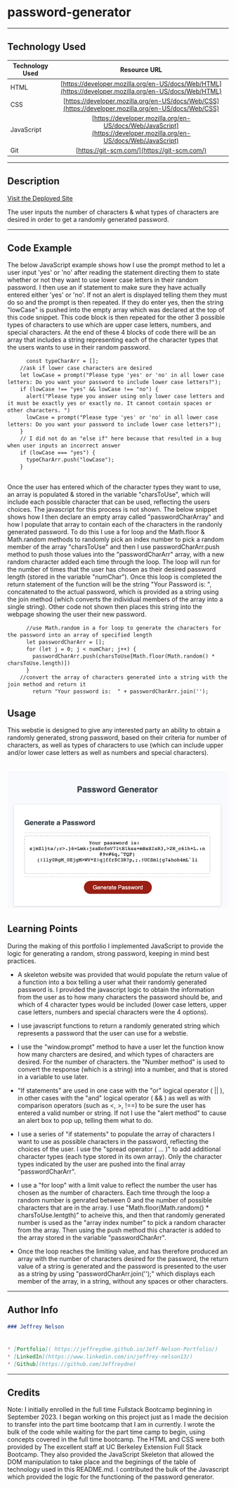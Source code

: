 # password-generator

---

## Technology Used 

| Technology Used         | Resource URL           | 
| ------------- |:-------------:| 
| HTML    | [https://developer.mozilla.org/en-US/docs/Web/HTML](https://developer.mozilla.org/en-US/docs/Web/HTML) | 
| CSS     | [https://developer.mozilla.org/en-US/docs/Web/CSS](https://developer.mozilla.org/en-US/docs/Web/CSS)      |
| JavaScript     | [https://developer.mozilla.org/en-US/docs/Web/JavaScript](https://developer.mozilla.org/en-US/docs/Web/JavaScript)      |   
| Git | [https://git-scm.com/](https://git-scm.com/)     |    

---

## Description

[Visit the Deployed Site](https://jeffreydne.github.io/password-generator)

The user inputs the number of characters &amp; what types of characters are desired in order to get a randomly generated password.


---

## Code Example

The below JavaScript example shows how I use the prompt method to let a user input 'yes' or 'no' after reading the statement directing them to state whether or not they want to use lower case letters in their random password. I then use an if statement to make sure they have actually entered either 'yes' or 'no'. If not an alert is displayed telling them they must do so and the prompt is then repeated. If they do enter yes, then the string "lowCase" is pushed into the empty array which was declared at the top of this code snippet. This code block is then repeated for the other 3 possible types of characters to use which are upper case letters, numbers, and special characters. At the end of these 4 blocks of code there will be an array that includes a string representing each of the character types that the users wants to use in their random password.

```JS
      const typeCharArr = [];
    //ask if lower case characters are desired
    let lowCase = prompt("Please type 'yes' or 'no' in all lower case letters: Do you want your password to include lower case letters?");
    if (lowCase !== "yes" && lowCase !== "no") {
      alert("Please type you answer using only lower case letters and it must be exactly yes or exactly no. It cannot contain spaces or other characters. ")
      lowCase = prompt("Please type 'yes' or 'no' in all lower case letters: Do you want your password to include lower case letters?");
    } 
    // I did not do an "else if" here because that resulted in a bug when user inputs an incorrect answer
    if (lowCase === "yes") {
      typeCharArr.push("lowCase");
    }
 
```
Once the user has entered which of the character types they want to use, an array is populated & stored in the variable "charsToUse", which will include each possible character that can be used, reflecting the users choices.  The javascript for this process is not shown. The below snippet shows how I then declare an empty array called "passwordCharArray" and how I populate that array to contain each of the characters in the randonly generated password. To do this I use a for loop and the Math.floor & Math.random methods to randomly pick an index number to pick a random member of the array "charsToUse" and then I use passwordCharArr.push method to push those values into the "passwordCharArr" array, with a new random character added each time through the loop. The loop will run for the number of times that the user has chosen as their desired password length (stored in the variable "numChar"). Once this loop is completed the return statement of the function will be the string "Your Password is: ", concatenated to the actual password, which is provided as a string using the join method (which converts the individual members of the array into a single string). Other code not shown then places this string into the webpage showing the user their new password.   
```JS
      //use Math.random in a for loop to generate the characters for the password into an array of specified length
      let passwordCharArr = [];
      for (let j = 0; j < numChar; j++) {
        passwordCharArr.push(charsToUse[Math.floor(Math.random() * charsToUse.length)])
      }
    //convert the array of characters generated into a string with the join method and return it
        return "Your password is:  " + passwordCharArr.join('');
```
## Usage

This webstie is designed to give any interested party an ability to obtain a randomly generated, strong password, based on their criteria for number of characters, as well as types of characters to use (which can include upper and/or lower case letters as well as numbers and special characters). 


![ alt text](assets/images/password-generator-screenshot.png)
---

## Learning Points

During the making of this portfolio I implemented JavaScript to provide the logic for generating a random, strong password, keeping in mind best practices. 

* A skeleton website was provided that would populate the return value of a function into a box telling a user what their randomly generated password is. I provided the javascript logic to obtain the information from the user as to how many characters the password should be, and which of 4 character types would be included (lower case letters, upper case letters, numbers and special characters were the 4 options).

* I use javascript functions to return a randomly generated string which represents a password that the user can use for a webstie.

* I use the "window.prompt" method to have a user let the function know how many charcters are desired, and which types of characters are desired. For the number of characters. the "Number method" is used to convert the response (which is a string) into a number, and that is stored in a variable to use later.

*  "If statements" are used in one case with the "or" logical operator ( || ), in other cases with the "and" logical operator ( && ) as well as with comparison operators (such as <, >, !==) to be sure the user has entered a valid number or string. If not I use the "alert method" to cause an alert box to pop up, telling them what to do.  

* I use a series of "if statements" to populate the array of characters I want to use as possible characters in the password, reflecting the choices of the user. I use the "spread operator ( ... )" to add additional character types (each type stored in its own array). Only the character types indicated by the user are pushed into the final array "passwordCharArr".

* I use a "for loop" with a limit value to reflect the number the user has chosen as the number of characters. Each time through the loop a random number is genrated between 0 and the number of possible characters that are in the array. I use "Math.floor(Math.random() * charsToUse.lentgth)" to acheive this, and then that randomly generated number is used as the "array index number" to pick a random character from the array. Then using the push method this character is added to the array stored in the variable "passwordCharArr".

* Once the loop reaches the limiting value, and has therefore produced an array with the number of characters desired for the password, the return value of a string is generated and the password is presented to the user as a string by using "passwordCharArr.join('');" which displays each member of the array, in a string,  without any spaces or other characters. 
---

## Author Info

```md
### Jeffrey Nelson


* [Portfolio]( https://jeffreydne.github.io/Jeff-Nelson-Portfolio/)
* [LinkedIn](https://www.linkedin.com/in/jeffrey-nelson13/)
* [Github](https://github.com/Jeffreydne)
```

---
## Credits

Note: I initially enrolled in the full time Fullstack Bootcamp beginning in September 2023. I began working on this project just as I made the decision to transfer into the part time bootcamp that I am in currently. I wrote the bulk of the code while waiting for the part time camp to begin, using concepts covered in the full time bootcamp. The HTML and CSS were both provided by The excellent staff at UC Berkeley Extension Full Stack Bootcamp. They also provided the JavaScript Skeleton that allowed the DOM manipulation to take place and the beginings of the table of technology used in this README.md. I contributed the bulk of the Javascript which provided the logic for the functioning of the password generator.

